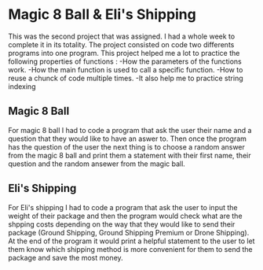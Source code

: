 # Magic 8 Ball & Eli's Shipping

This was the second project that was assigned. I had a whole week to complete it in its totality.
The project consisted on code two differents programs into one program.
This project helped me a lot to practice the following properties of functions :
-How the parameters of the functions work.
-How the main function is used to call a specific function.
-How to reuse a chunck of code multiple times.
-It also help me to practice string indexing

## Magic 8 Ball

For magic 8 ball I had to code a program that ask the user their name and a question that they would like to have an aswer to.
Then once the program has the question of the user the next thing is to choose a random answer from the magic 8 ball and  print 
them a statement with their first name, their question and the random ansewer from the magic ball.

## Eli's Shipping

For Eli's shipping I had to code a program that ask the user to input the weight of their package and then the program would 
check what are the shpping costs  depending on the way that they would like to send their package (Ground Shipping, Ground
Shipping Premium or Drone Shipping). At the end of the program it would print a helpful statement to the user to let them know 
which shipping method is more convenient for them to send the package and save the most money.

